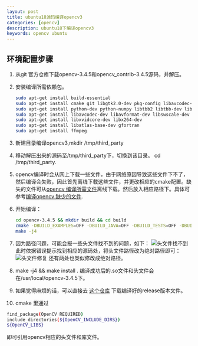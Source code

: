 ```yaml
---
layout: post
title: ubuntu18源码编译opencv3
categories: [opencv]
description: ubuntu18下编译opencv3 
keywords: opencv ubuntu
---
```


## 环境配置步骤

1.  从git 官方仓库下载opencv-3.4.5和opencv_contrib-3.4.5源码，并解压。
2. 安装编译所需依赖包。 
    ```bash
    sudo apt-get install build-essential
    sudo apt-get install cmake git libgtk2.0-dev pkg-config libavcodec-dev libavformat-dev libswscale-dev
    sudo apt-get install python-dev python-numpy libtbb2 libtbb-dev libjpeg-dev libpng-dev libtiff-dev libjasper-dev libdc1394-22-dev 
    sudo apt-get install libavcodec-dev libavformat-dev libswscale-dev libv4l-dev liblapacke-dev
    sudo apt-get install libxvidcore-dev libx264-dev
    sudo apt-get install libatlas-base-dev gfortran 
    sudo apt-get install ffmpeg
   ```
3.  新建目录编译opencv3,mkdir /tmp/third_party
4. 移动解压出来的源码至/tmp/third_party下，切换到该目录。
cd /tmp/third_party.
5.  opencv编译时会从网上下载一些文件，由于网络原因导致这些文件下不了，然后编译会失败，因此首先离线下载这些文件，并更改相应的cmake配置。缺失的文件可从[opencv 编译所需文件](https://github.com/pengzou1/opencv3/tree/master/opencv3_resources/opencv3_%E7%BC%BA%E5%A4%B1%E6%96%87%E4%BB%B6)离线下载。然后放入相应路径下。具体可参考[编译opencv 缺少的文件]( https://blog.csdn.net/a985588764/article/details/103494670).

6.  开始编译：
    ```bash
    cd opencv-3.4.5 && mkdir build && cd build
    cmake -DBUILD_EXAMPLES=OFF -DBUILD_JAVA=OFF -DBUILD_TESTS=OFF -DBUILD_WEBP=OFF -DCMAKE_BUILD_TYPE=Release -DCMAKE_INSTALL_PREFIX=/usr/local/opencv-3.4.5   -DENABLE_CXX11=ON -DOPENCV_ENABLE_NONFREE=ON -DOPENCV_EXTRA_MODULES_PATH=/tmp/third_party/opencv_contrib-3.4.5/modules  -DWITH_GSTREAMER=OFF -DWITH_WEBP=OFF  ..
    make -j4
    ```

7.   因为路径问题，可能会报一些头文件找不到的问题，如下：
    ![头文件找不到](/images/posts/opencv3头文件缺失.png)  
    此时依据错误提示找到相应的源码处，将头文件路径改为绝对路径即可：
    ![头文件修复](/images/posts/opencv3头文件路径.png)
    还有两处也类似修改成绝对路径。

8.  make -j4 && make install .
编译成功后的.so文件和头文件会在/usr/local/opencv-3.4.5下。

9.  如果觉得麻烦的话，可以直接去 [这个仓库](https://github.com/pengzou1/opencv3/tree/master/opencv3_resources/opencv-3.4.5-linux-release) 下载编译好的release版本文件。

10.  cmake 里通过
```bash
find_package(OpenCV REQUIRED)
include_directories(${OpenCV_INCLUDE_DIRS})
${OpenCV_LIBS}
```
即可引用opencv相应的头文件和库文件。